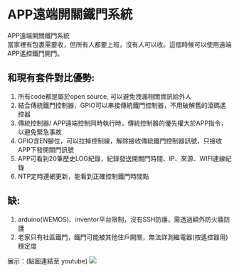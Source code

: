 # APP遠端開關鐵門系統
APP遠端開關鐵門系統  
  當家裡有包裹需要收，但所有人都要上班，沒有人可以收。這個時候可以使用遠端APP遙控鐵門開門。

## 和現有套件對比優勢:  
1. 所有code都是屬於open source, 可以避免洩漏相關資訊給外人  
2. 結合傳統鐵門控制器，GPIO可以串接傳統鐵門控制器，不用破解舊的滾碼遙控器
3. 傳統控制器/ APP遠端控制同時執行時，傳統控制器的優先權大於APP指令，以避免緊急事故  
4. GPIO含EN腳位，可以拉掉控制線，解除接收傳統鐵門控制器訊號，只接收APP下發開關門訊號  
5. APP可看到20筆歷史LOG紀錄，紀錄發送開關門時間、IP、來源、WIFI連線紀錄
6. NTP定時連網更新，能看到正確控制鐵門時間點

## 缺:  
1. arduino(WEMOS)、inventor平台限制，沒有SSH防護，需透過額外防火牆防護  
2. 老家只有社區鐵門，鐵門可能被其他住戶開關，無法詳測繼電器(按遙控器用)穩定度  

展示：(點圖連結至 youtube)
[![](http://img.youtube.com/vi/gya_GN6BKiQ/0.jpg)](https://youtu.be/gIGYrbLZmgw "")
